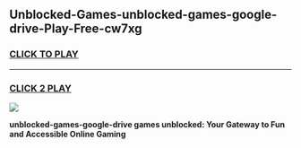 
## Unblocked-Games-unblocked-games-google-drive-Play-Free-cw7xg
<h3>
<a href="https://premium76.site?title=unblocked-games-google-drive&ref=23A">CLICK TO PLAY</a></h3>
<hr>

<h3>
<a href="https://premium76.site?title=unblocked-games-google-drive&ref=23A">CLICK 2 PLAY</a>
  
</h3>

<a href="https://premium76.site?title=unblocked-games-google-drive&ref=23A"><img src="https://clearcache.store/games.png"></a>


**unblocked-games-google-drive games unblocked: Your Gateway to Fun and Accessible Online Gaming**
